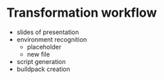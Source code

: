 # Transformation workflow

- slides of presentation
- environment recognition
  - placeholder
  - new file
- script generation
- buildpack creation 
